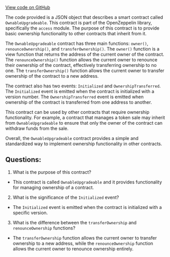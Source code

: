 [View code on GitHub](zoo-labs/zoo/blob/master/contracts/artifacts/@openzeppelin/contracts-upgradeable/access/OwnableUpgradeable.sol/OwnableUpgradeable.json)

The code provided is a JSON object that describes a smart contract called `OwnableUpgradeable`. This contract is part of the OpenZeppelin library, specifically the `access` module. The purpose of this contract is to provide basic ownership functionality to other contracts that inherit from it. 

The `OwnableUpgradeable` contract has three main functions: `owner()`, `renounceOwnership()`, and `transferOwnership()`. The `owner()` function is a view function that returns the address of the current owner of the contract. The `renounceOwnership()` function allows the current owner to renounce their ownership of the contract, effectively transferring ownership to no one. The `transferOwnership()` function allows the current owner to transfer ownership of the contract to a new address.

The contract also has two events: `Initialized` and `OwnershipTransferred`. The `Initialized` event is emitted when the contract is initialized with a version number. The `OwnershipTransferred` event is emitted when ownership of the contract is transferred from one address to another.

This contract can be used by other contracts that require ownership functionality. For example, a contract that manages a token sale may inherit from `OwnableUpgradeable` to ensure that only the owner of the contract can withdraw funds from the sale. 

Overall, the `OwnableUpgradeable` contract provides a simple and standardized way to implement ownership functionality in other contracts.
## Questions: 
 1. What is the purpose of this contract?
- This contract is called `OwnableUpgradeable` and it provides functionality for managing ownership of a contract.

2. What is the significance of the `Initialized` event?
- The `Initialized` event is emitted when the contract is initialized with a specific version.

3. What is the difference between the `transferOwnership` and `renounceOwnership` functions?
- The `transferOwnership` function allows the current owner to transfer ownership to a new address, while the `renounceOwnership` function allows the current owner to renounce ownership entirely.